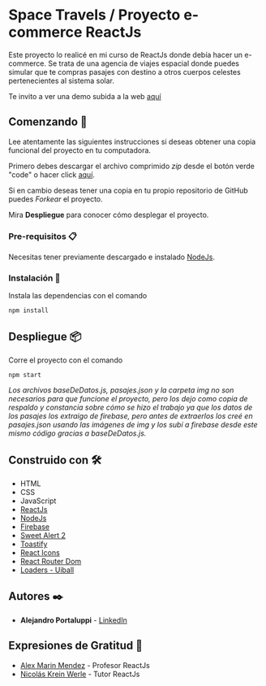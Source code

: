 # Space Travels / Proyecto e-commerce ReactJs

Este proyecto lo realicé en mi curso de ReactJs donde debía hacer un e-commerce. Se trata de una agencia de viajes espacial donde puedes simular que te compras pasajes con destino a otros cuerpos celestes pertenecientes al sistema solar.

Te invito a ver una demo subida a la web [aquí](https://spacetravels.netlify.app/)

## Comenzando 🚀

Lee atentamente las siguientes instrucciones si deseas obtener una copia funcional del proyecto en tu computadora.

Primero debes descargar el archivo comprimido _zip_ desde el botón verde "code" o  hacer click [aquí](https://github.com/Ale6100/Proyecto-React-Js/archive/refs/heads/main.zip).

Si en cambio deseas tener una copia en tu propio repositorio de GitHub puedes _Forkear_ el proyecto. 

Mira **Despliegue** para conocer cómo desplegar el proyecto.

### Pre-requisitos 📋

Necesitas tener previamente descargado e instalado [NodeJs](https://nodejs.org/).

### Instalación 🔧

Instala las dependencias con el comando

```npm install```

## Despliegue 📦

Corre el proyecto con el comando

```npm start```

_Los archivos baseDeDatos.js, pasajes.json y la carpeta img no son necesarios para que funcione el proyecto, pero los dejo como copia de respaldo y constancia sobre cómo se hizo el trabajo ya que los datos de los pasajes los extraigo de firebase, pero antes de extraerlos los creé en pasajes.json usando las imágenes de img y los subí a firebase desde este mismo código gracias a baseDeDatos.js._

## Construido con 🛠️

* HTML
* CSS
* JavaScript
* [ReactJs](https://reactjs.org/)
* [NodeJs](https://nodejs.org/)
* [Firebase](https://firebase.google.com/)
* [Sweet Alert 2](https://sweetalert2.github.io/)
* [Toastify](https://apvarun.github.io/toastify-js/)
* [React Icons](https://react-icons.github.io/react-icons)
* [React Router Dom](https://www.npmjs.com/package/react-router-dom)
* [Loaders - Uiball](https://uiball.com/loaders/)

## Autores ✒️

* **Alejandro Portaluppi** - [LinkedIn](https://www.linkedin.com/in/alejandro-portaluppi/)

## Expresiones de Gratitud 🎁

* [Alex Marin Mendez](https://www.linkedin.com/in/alexmarinmendez/) - Profesor ReactJs
* [Nicolás Krein Werle](https://www.linkedin.com/in/nicol%C3%A1s-krein-werle-810595191/) - Tutor ReactJs
